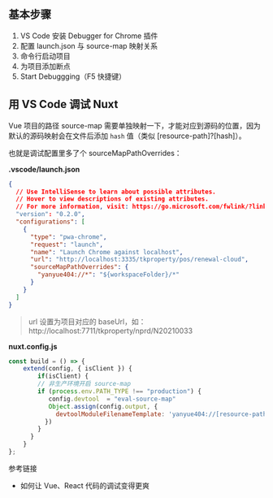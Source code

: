 ## 基本步骤

1. VS Code 安装 Debugger for Chrome 插件
2. 配置 launch.json 与 source-map 映射关系
3. 命令行启动项目
4. 为项目添加断点
5. Start Debuggging（F5 快捷键）

## 用 VS Code 调试 Nuxt

Vue 项目的路径 source-map 需要单独映射一下，才能对应到源码的位置，因为默认的源码映射会在文件后添加 `hash` 值（类似 [resource-path]?[hash]）。

也就是调试配置里多了个 sourceMapPathOverrides：

**.vscode/launch.json**

```json
{
  // Use IntelliSense to learn about possible attributes.
  // Hover to view descriptions of existing attributes.
  // For more information, visit: https://go.microsoft.com/fwlink/?linkid=830387
  "version": "0.2.0",
  "configurations": [
    {
      "type": "pwa-chrome",
      "request": "launch",
      "name": "Launch Chrome against localhost",
      "url": "http://localhost:3335/tkproperty/pos/renewal-cloud",
      "sourceMapPathOverrides": {
        "yanyue404://*": "${workspaceFolder}/*"
      }
    }
  ]
}
```

> url 设置为项目对应的 baseUrl，如： http://localhost:7711/tkproperty/nprd/N20210033

**nuxt.config.js**

```js
const build = () => {
    extend(config, { isClient }) {
        if(isClient) {
        // 非生产环境开启 source-map
        if (process.env.PATH_TYPE !== "production") {
           config.devtool  = "eval-source-map"
           Object.assign(config.output, {
             devtoolModuleFilenameTemplate: 'yanyue404://[resource-path]'
          })
        }
      }
    }
};
```

参考链接

- 如何让 Vue、React 代码的调试变得更爽
